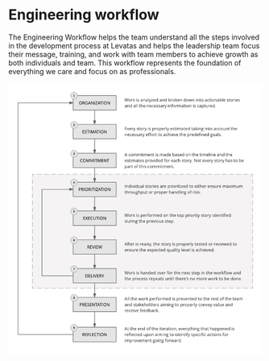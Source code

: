 # Engineering workflow

The Engineering Workflow helps the team understand all the steps involved in the development process at Levatas and helps the leadership team focus their message, training, and work with team members to achieve growth as both individuals and team. This workflow represents the foundation of everything we care and focus on as professionals.

![Engineering workflow](/images/engineering-workflow-basic-diagram.png "Engineering workflow")

